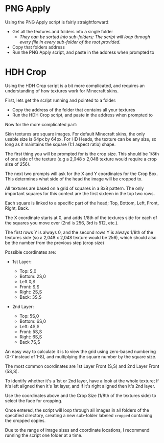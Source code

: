 # PNG Apply
Using the PNG Apply script is fairly straightforward:
- Get all the textures and folders into a single folder
  - _They can be sorted into sub-folders; The script will loop through every file in every sub-folder of the root provided._
- Copy that folders address
- Run the PNG Apply script, and paste in the address when prompted to


# HDH Crop
Using the HDH Crop script is a bit more complicated, and requires an understanding of how textures work for Minecraft skins.

First, lets get the script running and pointed to a folder:
- Copy the address of the folder that contains all your textures
- Run the HDH Crop script, and paste in the address when prompted to

Now for the more complicated part:

Skin textures are square images. For default Minecraft skins, the only usable size is 64px by 64px. For HD Heads, the texture can be any size, so long as it maintains the square (1:1 aspect ratio) shape.

The first thing you will be prompted for is the crop size. This should be 1/8th of one side of the texture (e.g a 2,048 x 2,048 texture would require a crop size of 256).

The next two prompts will ask for the X and Y coordinates for the Crop Box. This determines what side of the head the image will be cropped to.

All textures are based on a grid of squares in a 8x8 pattern. The only important squares for this context are the first sixteen in the top two rows.

Each square is linked to a specific part of the head; Top, Bottom, Left, Front, Right, Back. 

The X coordinate starts at 0, and adds 1/8th of the textures side for each of the squares you move over (2nd is 256, 3rd is 512, etc.).

The first rows Y is always 0, and the second rows Y is always 1/8th of the textures side (so a 2,048 x 2,048 texture would be 256), which should also be the number from the previous step (crop size)

Possible coordinates are:

- 1st Layer:
  - Top: S,0
  - Bottom: 2S,0
  - Left 0,S
  - Front: S,S
  - Right: 2S,S
  - Back: 3S,S

- 2nd Layer:
  - Top: 5S,0
  - Bottom: 6S,0
  - Left: 4S,S
  - Front: 5S,S
  - Right: 6S,S
  - Back 7S,S

An easy way to calculate it is to view the grid using zero-based numbering (0-7 instead of 1-8), and multiplying the square number by the square size.

The most common coordinates are 1st Layer Front (S,S) and 2nd Layer Front (5S,S).

To identify whether it's a 1st or 2nd layer, have a look at the whole texture; If it's left aligned then it's 1st layer, and if it's right aligned then it's 2nd layer.

Use the coordinates above and the Crop Size (1/8th of the textures side) to select the face for cropping.

Once entered, the script will loop through all images in all folders of the specified directory, creating a new sub-folder labeled `cropped` containing the cropped copies.

Due to the range of image sizes and coordinate locations, I recommend running the script one folder at a time.
